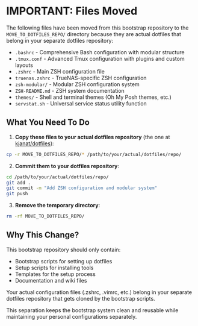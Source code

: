 # IMPORTANT: Files Moved

The following files have been moved from this bootstrap repository to the `MOVE_TO_DOTFILES_REPO/` directory because they are actual dotfiles that belong in your separate dotfiles repository:

-   `.bashrc` - Comprehensive Bash configuration with modular structure
-   `.tmux.conf` - Advanced Tmux configuration with plugins and custom layouts
-   `.zshrc` - Main ZSH configuration file
-   `truenas.zshrc` - TrueNAS-specific ZSH configuration  
-   `zsh-modular/` - Modular ZSH configuration system
-   `ZSH-README.md` - ZSH system documentation
-   `themes/` - Shell and terminal themes (Oh My Posh themes, etc.)
-   `servstat.sh` - Universal service status utility function

## What You Need To Do

1.  **Copy these files to your actual dotfiles repository** (the one at [kjanat/dotfiles](https://github.com/kjanat/dotfiles)):

   ```bash
   cp -r MOVE_TO_DOTFILES_REPO/* /path/to/your/actual/dotfiles/repo/
   ```

2.  **Commit them to your dotfiles repository**:

   ```bash
   cd /path/to/your/actual/dotfiles/repo/
   git add .
   git commit -m "Add ZSH configuration and modular system"
   git push
   ```

3.  **Remove the temporary directory**:

   ```bash
   rm -rf MOVE_TO_DOTFILES_REPO/
   ```

## Why This Change?

This bootstrap repository should only contain:

-   Bootstrap scripts for setting up dotfiles
-   Setup scripts for installing tools
-   Templates for the setup process
-   Documentation and wiki files

Your actual configuration files (.zshrc, .vimrc, etc.) belong in your separate dotfiles repository that gets cloned by the bootstrap scripts.

This separation keeps the bootstrap system clean and reusable while maintaining your personal configurations separately.
